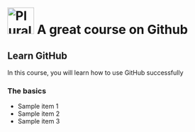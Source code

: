 # <a href='http://pluralsight.com'><img src='https://gillcleerenpluralsight.blob.core.windows.net/files/pluralsight.png' height='60' alt='Pluralsight Logo' /></a> A great course on Github

## Learn GitHub 
In this course, you will learn how to use GitHub successfully 

### The basics 
- Sample item 1 
- Sample item 2 
- Sample item 3 
